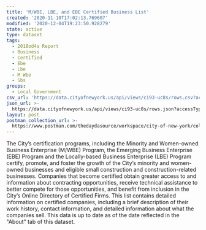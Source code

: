 ```yaml
---
title: 'M/WBE, LBE, and EBE Certified Business List'
created: '2020-11-10T17:02:13.769607'
modified: '2020-12-04T19:23:50.928279'
state: active
type: dataset
tags:
  - 2018od4a Report
  - Business
  - Certified
  - Ebe
  - Lbe
  - M Wbe
  - Sbs
groups:
  - Local Government
csv_url: 'https://data.cityofnewyork.us/api/views/ci93-uc8s/rows.csv?accessType=DOWNLOAD'
json_url: >-
  https://data.cityofnewyork.us/api/views/ci93-uc8s/rows.json?accessType=DOWNLOAD
layout: post
postman_collection_url: >-
  https://www.postman.com/thedaydasource/workspace/city-of-new-york/collection/15909983-96f3f76b-6ddc-4c89-b312-f1623d2c1d72
---
```

The City’s certification programs, including the Minority and Women-owned Business Enterprise (M/WBE) Program, the Emerging Business Enterprise (EBE) Program and the Locally-based Business Enterprise (LBE) Program certify, promote, and foster the growth of the City’s minority and women-owned businesses and eligible small construction and construction-related businesses. Companies that become certified obtain greater access to and information about contracting opportunities, receive technical assistance to better compete for those opportunities, and benefit from inclusion in the City’s Online Directory of Certified Firms. This list contains detailed information on certified companies, including a brief description of their work history, contact information, and detailed information about what the companies sell. This data is up to date as of the date reflected in the "About" tab of this dataset.
